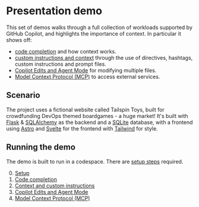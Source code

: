 # Presentation demo

This set of demos walks through a full collection of workloads supported by GitHub Copilot, and highlights the importance of context. In particular it shows off:

- [code completion](./1-code-completion.md) and how context works.
- [custom instructions and context](./2-custom-instructions.md) through the use of directives, hashtags, custom instructions and prompt files.
- [Copilot Edits and Agent Mode](./3-edit-agent.md) for modifying multiple files.
- [Model Context Protocol (MCP)](./4-mcp.md) to access external services.

## Scenario

The project uses a fictional website called Tailspin Toys, built for crowdfunding DevOps themed boardgames - a huge market! It's built with [Flask](https://flask.palletsprojects.com/en/stable/) & [SQLAlchemy](https://www.sqlalchemy.org/) as the backend and a [SQLite](https://sqlite.org/) database, with a frontend using [Astro](https://astro.build/) and [Svelte](https://svelte.dev/) for the frontend with [Tailwind](https://tailwindcss.com/) for style.

## Running the demo

The demo is built to run in a codespace. There are [setup steps](./0-setup.md) required.

0. [Setup](./0-setup.md)
1. [Code completion](./1-code-completion.md)
2. [Context and custom instructions](./2-custom-instructions.md)
3. [Copilot Edits and Agent Mode](./3-edit-agent.md)
4. [Model Context Protocol (MCP)](./4-mcp.md)
